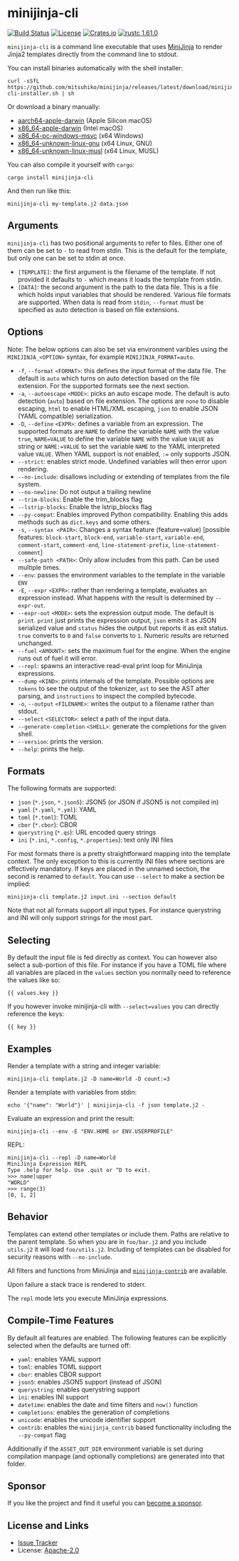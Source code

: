 # minijinja-cli

[![Build Status](https://github.com/mitsuhiko/minijinja/workflows/Tests/badge.svg?branch=main)](https://github.com/mitsuhiko/minijinja/actions?query=workflow%3ATests)
[![License](https://img.shields.io/github/license/mitsuhiko/minijinja)](https://github.com/mitsuhiko/minijinja/blob/main/LICENSE)
[![Crates.io](https://img.shields.io/crates/d/minijinja-cli.svg)](https://crates.io/crates/minijinja-cli)
[![rustc 1.61.0](https://img.shields.io/badge/rust-1.61%2B-orange.svg)](https://img.shields.io/badge/rust-1.61%2B-orange.svg)

`minijinja-cli` is a command line executable that uses
[MiniJinja](https://github.com/mitsuhiko/minijinja) to render Jinja2 templates
directly from the command line to stdout.

You can install binaries automatically with the shell installer:

```
curl -sSfL https://github.com/mitsuhiko/minijinja/releases/latest/download/minijinja-cli-installer.sh | sh
```

Or download a binary manually:

- [aarch64-apple-darwin](https://github.com/mitsuhiko/minijinja/releases/latest/download/minijinja-cli-aarch64-apple-darwin.tar.xz) (Apple Silicon macOS)
- [x86_64-apple-darwin](https://github.com/mitsuhiko/minijinja/releases/latest/download/minijinja-cli-x86_64-apple-darwin.tar.xz) (Intel macOS)
- [x86_64-pc-windows-msvc](https://github.com/mitsuhiko/minijinja/releases/latest/download/minijinja-cli-x86_64-pc-widows-msvc.zip) (x64 Windows)
- [x86_64-unknown-linux-gnu](https://github.com/mitsuhiko/minijinja/releases/latest/download/minijinja-cli-x86_64-unknown-linux-gnu.tar.xz) (x64 Linux, GNU)
- [x86_64-unknown-linux-musl](https://github.com/mitsuhiko/minijinja/releases/latest/download/minijinja-cli-x86_64-unknown-linux-musl.tar.xz) (x64 Linux, MUSL)

You can also compile it yourself with `cargo`:

```
cargo install minijinja-cli
```

And then run like this:

```
minijinja-cli my-template.j2 data.json
```

## Arguments

`minijinja-cli` has two positional arguments to refer to files.  Either one of them can
be set to `-` to read from stdin.  This is the default for the template, but only one
can be set to stdin at once.

- `[TEMPLATE]`:
    the first argument is the filename of the template.  If not provided it defaults
    to `-` which means it loads the template from stdin.
- `[DATA]`:
    the second argument is the path to the data file.  This is a file which holds
    input variables that should be rendered.  Various file formats are supported.
    When data is read from `stdin`, `--format` must be specified as auto detection
    is based on file extensions.

## Options

Note: The below options can also be set via environment varibles using the
`MINIJINJA_<OPTION>` syntax, for example `MINIJINJA_FORMAT=auto`.

- `-f`, `--format` `<FORMAT>`:
    this defines the input format of the data file.  The default is `auto` which
    turns on auto detection based on the file extension.  For the supported formats
    see the next section.
- `-a`, `--autoescape` `<MODE>`:
    picks an auto escape mode.  The default is auto detection (`auto`) based on
    file extension.  The options are `none` to disable escaping, `html` to
    enable HTML/XML escaping, `json` to enable JSON (YAML compatible)
    serialization.
- `-D`, `--define` `<EXPR>`:
    defines a variable from an expression.  The supported formats are `NAME` to define
    the variable `NAME` with the value `true`, `NAME=VALUE` to define the variable
    `NAME` with the value `VALUE` as string or `NAME:=VALUE` to set the variable `NAME`
    to the YAML interpreted value `VALUE`.  When YAML support is not enabled, `:=`
    only supports JSON.
- `--strict`:
    enables strict mode.  Undefined variables will then error upon rendering.
- `--no-include`:
    disallows including or extending of templates from the file system.
- `--no-newline`:
    Do not output a trailing newline
- `--trim-blocks`:
    Enable the trim_blocks flag
- `--lstrip-blocks`:
    Enable the lstrip_blocks flag
- `--py-compat`:
    Enables improved Python compatibility.  Enabling this adds methods such as
    `dict.keys` and some others.
- `-s`, `--syntax <PAIR>`:
    Changes a syntax feature (feature=value) [possible features: `block-start`, `block-end`, `variable-start`, `variable-end`, `comment-start`, `comment-end`, `line-statement-prefix`, `line-statement-comment`]
- `--safe-path <PATH>`:
    Only allow includes from this path. Can be used multiple times.
- `--env`:
    passes the environment variables to the template in the variable `ENV`
- `-E`, `--expr` `<EXPR>`:
    rather than rendering a template, evaluates an expression instead.  What happens
    with the result is determined by `--expr-out`.
- `--expr-out` `<MODE>`:
    sets the expression output mode.  The default is `print`.  `print` just prints
    the expression output, `json` emits it as JSON serialized value and
    `status` hides the output but reports it as exit status.  `true` converts to `0`
    and `false` converts to `1`.  Numeric results are returned unchanged.
- `--fuel` `<AMOUNT>`:
    sets the maximum fuel for the engine.  When the engine runs out of fuel it will error.
- `--repl`:
    spawns an interactive read-eval print loop for MiniJinja expressions.
- `--dump` `<KIND>`:
    prints internals of the template.  Possible options are `tokens` to see the output
    of the tokenizer, `ast` to see the AST after parsing, and `instructions` to inspect
    the compiled bytecode.
- `-o`, `--output` `<FILENAME>`:
    writes the output to a filename rather than stdout.
- `--select` `<SELECTOR>`:
    select a path of the input data.
- `--generate-completion` `<SHELL>`:
    generate the completions for the given shell.
- `--version`:
    prints the version.
- `--help`:
    prints the help.

## Formats

The following formats are supported:

- `json` (`*.json`, `*.json5`): JSON5 (or JSON if JSON5 is not compiled in)
- `yaml` (`*.yaml`, `*.yml`): YAML
- `toml` (`*.toml`): TOML
- `cbor` (`*.cbor`): CBOR
- `querystring` (`*.qs`): URL encoded query strings
- `ini` (`*.ini`, `*.config`, `*.properties`): text only INI files

For most formats there is a pretty straightforward mapping into the template
context.  The only exception to this is currently INI files where sections are
effectively mandatory.  If keys are placed in the unnamed section, the second
is renamed to `default`.  You can use `--select` to make a section be implied:

```
minijinja-cli template.j2 input.ini --section default
```

Note that not all formats support all input types.  For instance querystring
and INI will only support strings for the most part.

## Selecting

By default the input file is fed directly as context.  You can however also
select a sub-portion of this file.  For instance if you have a TOML file
where all variables are placed in the `values` section you normally need
to reference the values like so:

```jinja
{{ values.key }}
```

If you however invoke minijinja-cli with `--select=values` you can directly
reference the keys:

```jinja
{{ key }}
```

## Examples

Render a template with a string and integer variable:

```
minijinja-cli template.j2 -D name=World -D count:=3
```

Render a template with variables from stdin:

```
echo '{"name": "World"}' | minijinja-cli -f json template.j2 -
```

Evaluate an expression and print the result:

```
minijinja-cli --env -E "ENV.HOME or ENV.USERPROFILE"
```

REPL:

```
minijinja-cli --repl -D name=World
MiniJinja Expression REPL
Type .help for help. Use .quit or ^D to exit.
>>> name|upper
"WORLD"
>>> range(3)
[0, 1, 2]
```

## Behavior

Templates can extend other templates or include them.  Paths are relative to the
parent template.  So when you are in `foo/bar.j2` and you include `utils.j2`
it will load `foo/utils.j2`.  Including of templates can be disabled for
security reasons with `--no-include`.

All filters and functions from MiniJinja and [`minijinja-contrib`](https://docs.rs/minijinja-contrib/)
are available.

Upon failure a stack trace is rendered to stderr.

The `repl` mode lets you execute MiniJinja expressions.

## Compile-Time Features

By default all features are enabled.  The following features can be explicitly
selected when the defaults are turned off:

* `yaml`: enables YAML support
* `toml`: enables TOML support
* `cbor`: enables CBOR support
* `json5`: enables JSON5 support (instead of JSON)
* `querystring`: enables querystring support
* `ini`: enables INI support
* `datetime`: enables the date and time filters and `now()` function
* `completions`: enables the generation of completions
* `unicode`: enables the unicode identifier support
* `contrib`: enables the `minijinja_contrib` based functionality including the `--py-compat` flag

Additionally if the `ASSET_OUT_DIR` environment variable is set during
compilation manpage (and optionally completions) are generated into that
folder.

## Sponsor

If you like the project and find it useful you can [become a
sponsor](https://github.com/sponsors/mitsuhiko).

## License and Links

- [Issue Tracker](https://github.com/mitsuhiko/minijinja/issues)
- License: [Apache-2.0](https://github.com/mitsuhiko/minijinja/blob/main/LICENSE)